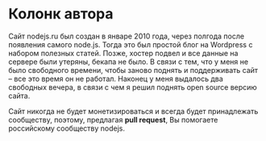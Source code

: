 Колонк автора
=====
Сайт nodejs.ru был создан в январе 2010 года, через полгода после появления самого node.js.
Тогда это был простой блог на Wordpress с набором полезных статей. Позже, хостер подвел и все данные на сервере были утеряны, бекапа не было. В связи с тем, что у меня не было свободного времени, чтобы заново поднять и поддерживать сайт – все это время он не работал. Наконец у меня выдалось два свободных вечера, в связи с чем я решил поднять open source версию сайта.

Сайт никогда не будет монетизироваться и всегда будет принадлежать сообществу, поэтому, предлагая **pull request**, Вы помогаете российскому сообществу nodejs.
